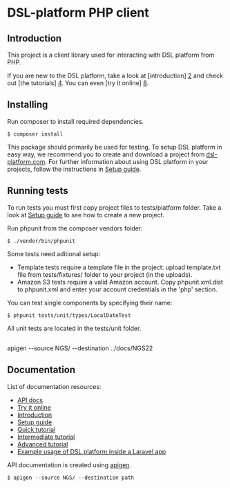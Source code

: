 # DSL-platform PHP client

## Introduction

This project is a client library used for interacting with DSL platform from PHP.

If you are new to the DSL platform, take a look at [introduction] [2] and check out [the tutorials] [4]. You can even [try it online] [8].

## Installing

Run composer to install required dependencies.

    $ composer install

This package should primarily be used for testing. To setup DSL platform in easy way, we recommend you to create and download a project from [dsl-platform.com][1]. For further information about using DSL platform in your projects, follow the instructions in [Setup guide][3].

## Running tests

To run tests you must first copy project files to tests/platform folder. Take a look at [Setup guide][3] to see how to create a new project.

Run phpunit from the composer vendors folder:

    $ ./vendor/bin/phpunit

Some tests need aditional setup:

- Template tests require a template file in the project: upload template.txt file from tests/fixtures/ folder to your project (in the uploads).
- Amazon S3 tests require a valid Amazon account. Copy phpunit.xml.dist to phpunit.xml and enter your account credentials in the 'php' section.

You can test single components by specifying their name:

    $ phpunit tests/unit/types/LocalDateTest

All unit tests are located in the tests/unit folder.

##

apigen --source NGS/ --destination ../docs/NGS22

## Documentation

List of documentation resources:

- [API docs][9]
- [Try it online][8]
- [Introduction][2]
- [Setup guide][3]
- [Quick tutorial][4]
- [Intermediate tutorial][5]
- [Advanced tutorial][6]
- [Example usage of DSL platform inside a Laravel app][7]

API documentation is created using [apigen](http://apigen.org).

    $ apigen --source NGS/ --destination path

[1]: https://dsl-platform.com
[2]: https://docs.dsl-platform.com/php-introduction
[3]: https://docs.dsl-platform.com/php-setup-guide
[4]: https://docs.dsl-platform.com/php-quick-tutorial
[5]: https://docs.dsl-platform.com/php-intermediate-tutorial
[6]: https://docs.dsl-platform.com/php-advanced-tutorial
[7]: https://github.com/nutrija/dsl-php-tutorial/blob/master/README-short.md
[8]: https://learn.dsl-platform.com
[9]: https://docs.dsl-platform.com/phpdoc/
